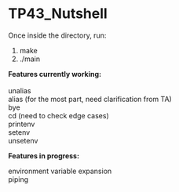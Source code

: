 # TP43_Nutshell

Once inside the directory, run:

1. make
2. ./main

**Features currently working:**\
\
unalias\
alias (for the most part, need clarification from TA)\
bye\
cd (need to check edge cases)\
printenv\
setenv\
unsetenv

**Features in progress:**

environment variable expansion\
piping
